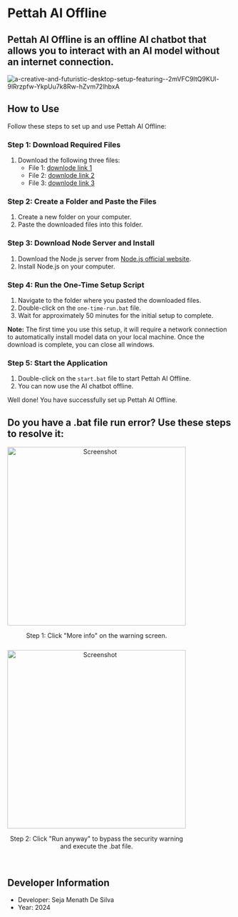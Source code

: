 # Pettah AI Offline

## Pettah AI Offline is an offline AI chatbot that allows you to interact with an AI model without an internet connection.

![a-creative-and-futuristic-desktop-setup-featuring--2mVFC9ItQ9KUl-9lRrzpfw-YkpUu7k8Rw-hZvm72lhbxA](https://github.com/Metacolombo/Pettahai-offline-chatbot-v3/assets/167883376/93e41e0f-b611-4744-85d4-d291facc931e)

## How to Use

Follow these steps to set up and use Pettah AI Offline:

### Step 1: Download Required Files

1. Download the following three files:
   - File 1: [downlode link 1](https://drive.google.com/file/d/13HEfHGSJfWXed89hTg97cZwaqNU90jpL/view?usp=sharing)
   - File 2: [downlode link 2 ](https://drive.google.com/file/d/1kMIGq9K75hIal8K4EJesnR5ARzQclnmp/view?usp=sharing)
   - File 3: [downlode link 3](https://drive.google.com/file/d/1sXaYog7Be2wpKqU686EXYXzgMwxEYAIe/view?usp=sharing)

### Step 2: Create a Folder and Paste the Files

1. Create a new folder on your computer.
2. Paste the downloaded files into this folder.

### Step 3: Download Node Server and Install

1. Download the Node.js server from [Node.js official website](https://nodejs.org/en/download/prebuilt-installer).
2. Install Node.js on your computer.

### Step 4: Run the One-Time Setup Script

1. Navigate to the folder where you pasted the downloaded files.
2. Double-click on the `one-time-run.bat` file.
3. Wait for approximately 50 minutes for the initial setup to complete.

**Note:** The first time you use this setup, it will require a network connection to automatically install model data on your local machine. Once the download is complete, you can close all windows.

### Step 5: Start the Application

1. Double-click on the `start.bat` file to start Pettah AI Offline.
2. You can now use the AI chatbot offline.

Well done! You have successfully set up Pettah AI Offline.

## Do you have a .bat file run error? Use these steps to resolve it:

<div style="display: grid; grid-template-columns: repeat(2, 1fr); gap: 10px;">
  <div style="text-align: center;">
    <img src="https://github.com/Metacolombo/Pettahai-offline-chatbot-v3/assets/167883376/d1a183ec-2e0e-4fba-b4ed-b97091114143" alt="Screenshot" width="400"/><br>
    <p>Step 1: Click "More info" on the warning screen.</p>
  </div><br>
  <div style="text-align: center;">
    <img src="https://github.com/Metacolombo/Pettahai-offline-chatbot-v3/assets/167883376/7ac70f3f-263a-4e94-a145-c8cbd78194a5" alt="Screenshot" width="400"/><br>
    <p>Step 2: Click "Run anyway" to bypass the security warning and execute the .bat file.</p>
  </div>
</div><br>








## Developer Information


- Developer: Seja Menath De Silva
- Year: 2024
